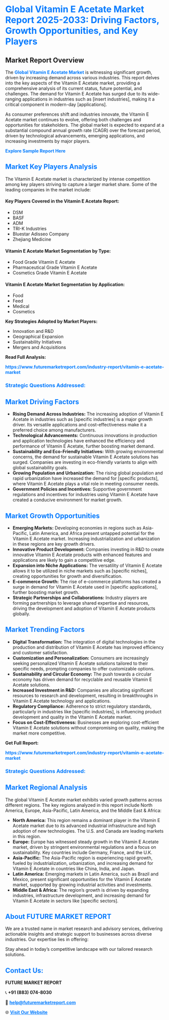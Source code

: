 <h1 style="color: #007BFF;">Global Vitamin E Acetate Market Report 2025-2033: Driving Factors, Growth Opportunities, and Key Players</h1>

<section id="overview">
<h2>Market Report Overview</h2>
<p>The <a href="https://www.futuremarketreport.com/industry-report/vitamin-e-acetate-market" style="color: #007BFF; text-decoration: none;"><strong>Global Vitamin E Acetate Market</strong></a> is witnessing significant growth, driven by increasing demand across various industries. This report delves into the key aspects of the Vitamin E Acetate market, providing a comprehensive analysis of its current status, future potential, and challenges. The demand for Vitamin E Acetate has surged due to its wide-ranging applications in industries such as [insert industries], making it a critical component in modern-day [applications].</p>
<p>As consumer preferences shift and industries innovate, the Vitamin E Acetate market continues to evolve, offering both challenges and opportunities for stakeholders. The global market is expected to expand at a substantial compound annual growth rate (CAGR) over the forecast period, driven by technological advancements, emerging applications, and increasing investments by major players.</p>
</section>

<section id="overview">
<p><a href="https://www.futuremarketreport.com/request-sample/reportId=58154" style="color: #007BFF; text-decoration: none;"><strong>Explore Sample Report Here</strong></a></p>
</section>

<section id="key-players">
<h2 style="color: #007BFF;">Market Key Players Analysis</h2>
<p>The Vitamin E Acetate market is characterized by intense competition among key players striving to capture a larger market share. Some of the leading companies in the market include:</p>
<h4>Key Players Covered in the Vitamin E Acetate Report:</h4>
<ul><li>DSM</li><li>BASF</li><li>ADM</li><li>TRI-K Industries</li><li>Bluestar Adisseo Company</li><li>Zhejiang Medicine</li></ul>
<h4>Vitamin E Acetate Market Segmentation by Type:</h4>
<ul><li>Food Grade Vitamin E Acetate</li><li>Pharmaceutical Grade Vitamin E Acetate</li><li>Cosmetics Grade Vitamin E Acetate</li></ul>

<h4>Vitamin E Acetate Market Segmentation by Application:</h4>
<ul><li>Food</li><li>Feed</li><li>Medical</li><li>Cosmetics</li></ul>
<p><strong>Key Strategies Adopted by Market Players:</strong></p>
<ul>
<li>Innovation and R&D</li>
<li>Geographical Expansion</li>
<li>Sustainability Initiatives</li>
<li>Mergers and Acquisitions</li>
</ul>
</section>

<section>
<p><strong>Read Full Analysis: </strong></p><a href="https://www.futuremarketreport.com/industry-report/vitamin-e-acetate-market" style="color: #007BFF; text-decoration: none;"><strong>https://www.futuremarketreport.com/industry-report/vitamin-e-acetate-market</strong></a>
<h3 style="color: #007BFF;">Strategic Questions Addressed:</h3>
</section>

<section id="driving-factors">
<h2 style="color: #007BFF;">Market Driving Factors</h2>
<ul>
<li><strong>Rising Demand Across Industries:</strong> The increasing adoption of Vitamin E Acetate in industries such as [specific industries] is a major growth driver. Its versatile applications and cost-effectiveness make it a preferred choice among manufacturers.</li>
<li><strong>Technological Advancements:</strong> Continuous innovations in production and application technologies have enhanced the efficiency and performance of Vitamin E Acetate, further boosting market demand.</li>
<li><strong>Sustainability and Eco-Friendly Initiatives:</strong> With growing environmental concerns, the demand for sustainable Vitamin E Acetate solutions has surged. Companies are investing in eco-friendly variants to align with global sustainability goals.</li>
<li><strong>Growing Population and Urbanization:</strong> The rising global population and rapid urbanization have increased the demand for [specific products], where Vitamin E Acetate plays a vital role in meeting consumer needs.</li>
<li><strong>Government Policies and Incentives:</strong> Supportive government regulations and incentives for industries using Vitamin E Acetate have created a conducive environment for market growth.</li>
</ul>
</section>

<section id="growth-opportunities">
<h2 style="color: #007BFF;">Market Growth Opportunities</h2>
<ul>
<li><strong>Emerging Markets:</strong> Developing economies in regions such as Asia-Pacific, Latin America, and Africa present untapped potential for the Vitamin E Acetate market. Increasing industrialization and urbanization in these regions are key growth drivers.</li>
<li><strong>Innovative Product Development:</strong> Companies investing in R&D to create innovative Vitamin E Acetate products with enhanced features and applications are likely to gain a competitive edge.</li>
<li><strong>Expansion into Niche Applications:</strong> The versatility of Vitamin E Acetate allows it to be utilized in niche markets such as [specific niches], creating opportunities for growth and diversification.</li>
<li><strong>E-commerce Growth:</strong> The rise of e-commerce platforms has created a surge in demand for Vitamin E Acetate used in [specific applications], further boosting market growth.</li>
<li><strong>Strategic Partnerships and Collaborations:</strong> Industry players are forming partnerships to leverage shared expertise and resources, driving the development and adoption of Vitamin E Acetate products globally.</li>
</ul>
</section>

<section id="trending-factors">
<h2 style="color: #007BFF;">Market Trending Factors</h2>
<ul>
<li><strong>Digital Transformation:</strong> The integration of digital technologies in the production and distribution of Vitamin E Acetate has improved efficiency and customer satisfaction.</li>
<li><strong>Customization and Personalization:</strong> Consumers are increasingly seeking personalized Vitamin E Acetate solutions tailored to their specific needs, prompting companies to offer customizable options.</li>
<li><strong>Sustainability and Circular Economy:</strong> The push towards a circular economy has driven demand for recyclable and reusable Vitamin E Acetate solutions.</li>
<li><strong>Increased Investment in R&D:</strong> Companies are allocating significant resources to research and development, resulting in breakthroughs in Vitamin E Acetate technology and applications.</li>
<li><strong>Regulatory Compliance:</strong> Adherence to strict regulatory standards, particularly in industries like [specific industries], is influencing product development and quality in the Vitamin E Acetate market.</li>
<li><strong>Focus on Cost-Effectiveness:</strong> Businesses are exploring cost-efficient Vitamin E Acetate solutions without compromising on quality, making the market more competitive.</li>
</ul>
</section>

<section>
<p><strong>Get Full Report: </strong></p><a href="https://www.futuremarketreport.com/industry-report/vitamin-e-acetate-market" style="color: #007BFF; text-decoration: none;"><strong>https://www.futuremarketreport.com/industry-report/vitamin-e-acetate-market</strong></a>
<h3 style="color: #007BFF;">Strategic Questions Addressed:</h3>
</section>


<section id="regional-analysis">
<h2 style="color: #007BFF;">Market Regional Analysis</h2>
<p>The global Vitamin E Acetate market exhibits varied growth patterns across different regions. The key regions analyzed in this report include North America, Europe, Asia-Pacific, Latin America, and the Middle East & Africa:</p>
<ul>
<li><strong>North America:</strong> This region remains a dominant player in the Vitamin E Acetate market due to its advanced industrial infrastructure and high adoption of new technologies. The U.S. and Canada are leading markets in this region.</li>
<li><strong>Europe:</strong> Europe has witnessed steady growth in the Vitamin E Acetate market, driven by stringent environmental regulations and a focus on sustainability. Key countries include Germany, France, and the U.K.</li>
<li><strong>Asia-Pacific:</strong> The Asia-Pacific region is experiencing rapid growth, fueled by industrialization, urbanization, and increasing demand for Vitamin E Acetate in countries like China, India, and Japan.</li>
<li><strong>Latin America:</strong> Emerging markets in Latin America, such as Brazil and Mexico, present significant opportunities for the Vitamin E Acetate market, supported by growing industrial activities and investments.</li>
<li><strong>Middle East & Africa:</strong> The region’s growth is driven by expanding industries, infrastructure development, and increasing demand for Vitamin E Acetate in sectors like [specific sectors].</li>
</ul>
</section>

<footer>
<h2 style="color: #007BFF;">About FUTURE MARKET REPORT</h2>
<p>We are a trusted name in market research and advisory services, delivering actionable insights and strategic support to businesses across diverse industries. Our expertise lies in offering:</p>

<p>Stay ahead in today’s competitive landscape with our tailored research solutions.</p>

<h2 style="color: #007BFF;">Contact Us:</h2>
<p><strong>FUTURE MARKET REPORT</strong></p>
<p>📞 <strong>+91 (883) 074-8030</strong></p>
<p>📧 <strong><a href="mailto:help@futuremarketreport.com" style="color: #007BFF;">help@futuremarketreport.com</a></strong></p>
<p>🌐 <strong><a href="https://www.futuremarketreport.com/" style="color: #007BFF;">Visit Our Website</a></strong></p>
</footer>